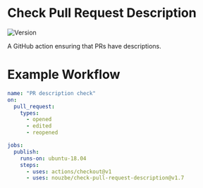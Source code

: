 # Check Pull Request Description

![Version](https://img.shields.io/github/v/release/nouzbe/check-pull-request-description?style=flat-square)

A GitHub action ensuring that PRs have descriptions.

# Example Workflow

```yml
name: "PR description check"
on:
  pull_request:
    types:
      - opened
      - edited
      - reopened

jobs:
  publish:
    runs-on: ubuntu-18.04
    steps:
      - uses: actions/checkout@v1
      - uses: nouzbe/check-pull-request-description@v1.7
```
